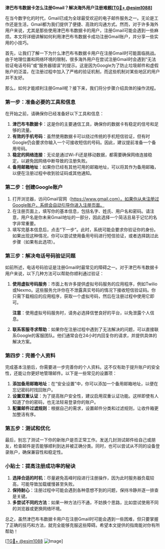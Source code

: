 **津巴布韦数据卡怎么注册Gmail？解决海外用户注册难题[[TG💪+ @esim1088](https://t.me/s/esim1088)]**

在当今数字化的时代，Gmail已成为全球最受欢迎的电子邮件服务之一。无论是工作还是生活，Gmail都为我们提供了便捷、高效的沟通方式。然而，对于许多海外用户来说，尤其是那些使用津巴布韦数据卡的用户，注册Gmail可能会遇到一些麻烦。本文将详细讲解如何利用津巴布韦数据卡成功注册Gmail账户，并分享一些实用的小技巧。

首先，让我们了解一下为什么津巴布韦数据卡用户在注册Gmail时可能面临挑战。由于地理位置和网络环境的限制，很多海外用户在尝试注册Gmail时会遇到“无法验证电话号码”或“服务器错误”的提示。这是因为Google为了防止垃圾邮件和虚假账户的泛滥，在注册过程中加入了严格的验证机制，而这些机制对某些地区的用户并不友好。

那么，如何才能顺利注册Gmail呢？接下来，我们将分步骤介绍具体的操作流程。

### 第一步：准备必要的工具和信息

在开始之前，请确保你已经准备好以下工具和信息：

1. **津巴布韦数据卡**：这是你的主要通信工具，确保你的数据卡有稳定的信号和足够的流量。
2. **有效的手机号码**：虽然使用数据卡可以绕过传统的手机短信验证，但有时Google仍会要求你输入一个可接收短信的号码。因此，建议提前准备一个备用号码。
3. **稳定的网络连接**：无论是通过Wi-Fi还是移动数据，都需要确保网络连接稳定，以避免因网络中断导致的注册失败。
4. **备用邮箱地址**：如果你已经有其他可用的邮箱地址，可以将其作为备用邮箱，以便在注册过程中收到验证码或其他通知。

### 第二步：创建Google账户

1. 打开浏览器，访问Gmail官网（https://www.gmail.com）。如果你从未注册过Google账户，系统会自动引导你进入注册页面。
2. 在注册页面上，填写你的基本信息，包括名字、姓氏、用户名和密码。请注意，用户名是你未来Gmail地址的一部分，因此选择一个简洁且易于记忆的名字非常重要。
3. 填写完基本信息后，点击“下一步”。此时，系统可能会要求你验证你的身份。如果出现这种情况，你可以尝试使用备用号码进行短信验证，或者选择跳过此步骤（如果有此选项）。

### 第三步：解决电话号码验证问题

如前所述，电话号码验证是注册Gmail时最常见的障碍之一。对于津巴布韦数据卡用户来说，以下几种方法可以帮助你顺利通过验证：

1. **使用虚拟号码服务**：市面上有许多提供虚拟号码服务的应用程序，例如Twilio或Nexmo。这些服务允许你在不泄露真实号码的情况下接收短信验证码。你只需下载相应的应用程序，获取一个虚拟号码，然后在注册过程中使用它即可。
   
   **注意**：使用虚拟号码服务时，请务必选择信誉良好的平台，以免泄露个人信息。

2. **联系客服寻求帮助**：如果你在注册过程中遇到了无法解决的问题，可以直接联系Google的客服团队。他们通常会在24小时内回复你的请求，并提供具体的解决方案。

### 第四步：完善个人资料

完成基本注册后，你需要进一步完善你的个人资料。这不仅有助于提升账户的安全性，还能让你更好地管理邮件。以下是一些常见的设置项：

1. **添加备用邮箱地址**：在“安全设置”中，你可以添加一个备用邮箱地址，以便在忘记密码时找回账户。
2. **设置双重认证**：为了提高账户安全性，建议启用双重认证功能。这样即使有人知道了你的密码，也无法轻易登录你的账户。
3. **配置邮件过滤规则**：根据自己的需求，设置邮件分类和过滤规则，让收件箱更加整洁有序。

### 第五步：测试和优化

最后，别忘了测试一下你的新账户是否正常工作。发送几封测试邮件给自己或朋友，检查邮件是否能够顺利到达并被正确分类。同时，也可以尝试从不同的设备登录账户，确保兼容性和稳定性。

### 小贴士：提高注册成功率的秘诀

1. **选择合适的时机**：尽量避免高峰时段进行注册操作，因为此时服务器负载较高，可能导致加载缓慢甚至失败。
2. **保持耐心**：注册过程中可能会遇到各种意想不到的问题，保持冷静并逐一排查是关键。
3. **多尝试不同的方法**：如果一种方法行不通，不妨换个思路，比如尝试使用不同的浏览器或更换网络环境。

总之，虽然津巴布韦数据卡用户在注册Gmail时可能会遇到一些困难，但只要掌握了正确的技巧和方法，就完全能够克服这些障碍。希望本文提供的指南能对你有所帮助！

[[TG💪+ @esim1088](https://t.me/s/esim1088) ![Image](https://i.postimg.cc/4NQfJmqS/Snipaste-2025-05-13-00-14-12.png)]